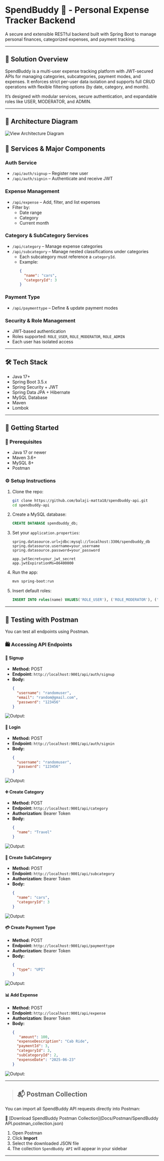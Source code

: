 # SpendBuddy 💸 - Personal Expense Tracker Backend

A secure and extensible RESTful backend built with Spring Boot to manage personal finances, categorized expenses, and payment tracking.

---

## 📜 Solution Overview

SpendBuddy is a multi-user expense tracking platform with JWT-secured APIs for managing categories, subcategories, payment modes, and expenses. It enforces strict per-user data isolation and supports full CRUD operations with flexible filtering options (by date, category, and month).

It’s designed with modular services, secure authentication, and expandable roles like USER, MODERATOR, and ADMIN.

---

## 🧬 Architecture Diagram

![View Architecture Diagram](Docs\Architecture\Architecture.png)


## 🧰 Services & Major Components

### Auth Service

- `/api/auth/signup` – Register new user
- `/api/auth/signin` – Authenticate and receive JWT

### Expense Management

- `/api/expense` – Add, filter, and list expenses
- Filter by:
  - Date range
  - Category
  - Current month

### Category & SubCategory Services

- `/api/category` – Manage expense categories
- `/api/subcategory` – Manage nested classifications under categories
  - Each subcategory must reference a `categoryId`.
  - Example:
    ```json
    {
      "name": "cars",
      "categoryId": 3
    }
    ```

### Payment Type

- `/api/paymenttype` – Define & update payment modes

### Security & Role Management

- JWT-based authentication
- Roles supported: `ROLE_USER`, `ROLE_MODERATOR`, `ROLE_ADMIN`
- Each user has isolated access

---

## 🛠️ Tech Stack

- Java 17+
- Spring Boot 3.5.x
- Spring Security + JWT
- Spring Data JPA + Hibernate
- MySQL Database
- Maven
- Lombok

---

## 🚀 Getting Started

### 🔧 Prerequisites

- Java 17 or newer
- Maven 3.6+
- MySQL 8+
- Postman

### ⚙️ Setup Instructions

1. Clone the repo:

   ```bash
   git clone https://github.com/balaji-matta18/spendbuddy-api.git
   cd spendbuddy-api
   ```

2. Create a MySQL database:

   ```sql
   CREATE DATABASE spendbuddy_db;
   ```

3. Set your `application.properties`:

   ```properties
   spring.datasource.url=jdbc:mysql://localhost:3306/spendbuddy_db
   spring.datasource.username=your_username
   spring.datasource.password=your_password

   app.jwtSecret=your_jwt_secret
   app.jwtExpirationMs=86400000
   ```

4. Run the app:

   ```bash
   mvn spring-boot:run
   ```

5. Insert default roles:

   ```sql
   INSERT INTO roles(name) VALUES('ROLE_USER'), ('ROLE_MODERATOR'), ('ROLE_ADMIN');
   ```

---

## 🥮️ Testing with Postman

You can test all endpoints using Postman.

### 🛍️ Accessing API Endpoints

#### 📧 Signup

- **Method:** POST
- **Endpoint:** `http://localhost:9001/api/auth/signup`
- **Body:**
  ```json
  {
    "username": "randomuser",
    "email": "random@gmail.com",
    "password": "123456"
  }
  ```
![Output:](Docs/Outputs/Signup.png)

#### 🔐 Login

- **Method:** POST
- **Endpoint:** `http://localhost:9001/api/auth/signin`
- **Body:**
  ```json
  {
    "username": "randomuser",
    "password": "123456"
  }
  ```
![Output:](Docs/Outputs/Signin.png)

#### ➕ Create Category

- **Method:** POST
- **Endpoint:** `http://localhost:9001/api/category`
- **Authorization:** Bearer Token
- **Body:**
  ```json
  {
    "name": "Travel"
  }
  ```
![Output:](Docs/Outputs/Category.png)

#### 🔹 Create SubCategory

- **Method:** POST
- **Endpoint:** `http://localhost:9001/api/subcategory`
- **Authorization:** Bearer Token
- **Body:**
  ```json
  {
    "name": "cars",
    "categoryId": 3
  }
  ```
![Output:](Docs/Outputs/SubCategory.png)

#### 💳 Create Payment Type

- **Method:** POST
- **Endpoint:** `http://localhost:9001/api/paymenttype`
- **Authorization:** Bearer Token
- **Body:**
  ```json
  {
    "type": "UPI"
  }
  ```
![Output:](Docs/Outputs/PaymentType.png)

#### 📊 Add Expense

- **Method:** POST
- **Endpoint:** `http://localhost:9001/api/expense`
- **Authorization:** Bearer Token
- **Body:**
  ```json
  {
     "amount": 100,
    "expenseDescription": "Cab Ride",
    "paymentId": 3,
    "categoryId": 3,
    "subCategoryId": 2,
    "expenseDate": "2025-06-23"
  }
  ```
![Output:](Docs/Outputs/Expense.png)

---

> ## 📬 Postman Collection

You can import all SpendBuddy API requests directly into Postman:

📁 [Download SpendBuddy Postman Collection](Docs/Postman/SpendBuddy API.postman_collection.json)

1. Open Postman
2. Click **Import**
3. Select the downloaded JSON file
4. The collection `SpendBuddy API` will appear in your sidebar


---

